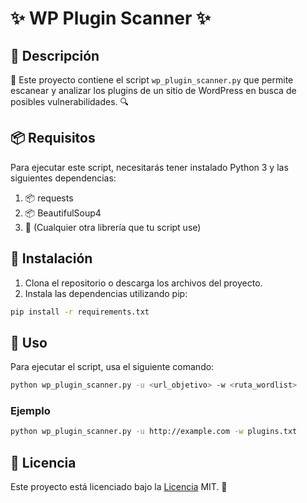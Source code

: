 # ✨ WP Plugin Scanner ✨

## 📝 Descripción
🚀 Este proyecto contiene el script `wp_plugin_scanner.py` que permite escanear y analizar los plugins de un sitio de WordPress en busca de posibles vulnerabilidades. 🔍

## 📦 Requisitos
Para ejecutar este script, necesitarás tener instalado Python 3 y las siguientes dependencias:

1. 📦 requests
2. 📦 BeautifulSoup4
3. 🧰 (Cualquier otra librería que tu script use)

## 🚀 Instalación
1. Clona el repositorio o descarga los archivos del proyecto.
2. Instala las dependencias utilizando pip:
```bash
pip install -r requirements.txt
```

## 🔧 Uso
Para ejecutar el script, usa el siguiente comando:
```bash
python wp_plugin_scanner.py -u <url_objetivo> -w <ruta_wordlist>
```

### Ejemplo
```bash
python wp_plugin_scanner.py -u http://example.com -w plugins.txt
```

## 📝 Licencia
Este proyecto está licenciado bajo la [Licencia](LICENSE) MIT. 🖤
